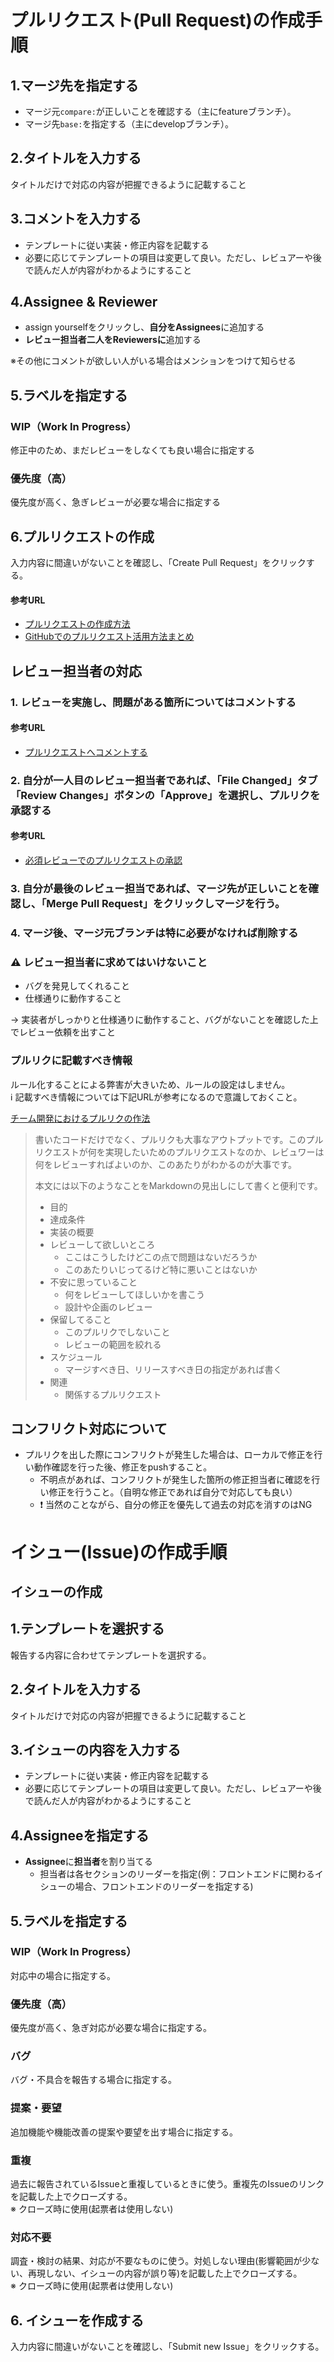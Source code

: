 # プルリクエスト(Pull Request)の作成手順

## 1.マージ先を指定する

- マージ元`compare:`が正しいことを確認する（主にfeatureブランチ）。
- マージ先`base:`を指定する（主にdevelopブランチ）。

## 2.タイトルを入力する

タイトルだけで対応の内容が把握できるように記載すること

## 3.コメントを入力する

- テンプレートに従い実装・修正内容を記載する
- 必要に応じてテンプレートの項目は変更して良い。ただし、レビュアーや後で読んだ人が内容がわかるようにすること

## 4.Assignee & Reviewer

- assign yourselfをクリックし、**自分をAssignees**に追加する
- **レビュー担当者二人をReviewersに**追加する

※その他にコメントが欲しい人がいる場合はメンションをつけて知らせる

## 5.ラベルを指定する

### WIP（Work In Progress）
修正中のため、まだレビューをしなくても良い場合に指定する

### 優先度（高）
優先度が高く、急ぎレビューが必要な場合に指定する

## 6.プルリクエストの作成
入力内容に間違いがないことを確認し、「Create Pull Request」をクリックする。

#### 参考URL
- [プルリクエストの作成方法](https://help.github.com/ja/github/collaborating-with-issues-and-pull-requests/creating-a-pull-request#creating-the-pull-request)
- [GitHubでのプルリクエスト活用方法まとめ](https://ics.media/entry/14449/)

## レビュー担当者の対応

### 1. レビューを実施し、問題がある箇所についてはコメントする

#### 参考URL
- [プルリクエストへコメントする](https://help.github.com/ja/github/collaborating-with-issues-and-pull-requests/commenting-on-a-pull-request)

### 2. 自分が一人目のレビュー担当者であれば、「File Changed」タブ「Review Changes」ボタンの「Approve」を選択し、プルリクを承認する
#### 参考URL
- [必須レビューでのプルリクエストの承認](https://help.github.com/ja/github/collaborating-with-issues-and-pull-requests/approving-a-pull-request-with-required-reviews)

### 3. 自分が最後のレビュー担当であれば、マージ先が正しいことを確認し、「Merge Pull Request」をクリックしマージを行う。
### 4. マージ後、マージ元ブランチは特に必要がなければ削除する

### ⚠ レビュー担当者に求めてはいけないこと
- バグを発見してくれること
- 仕様通りに動作すること

-> 実装者がしっかりと仕様通りに動作すること、バグがないことを確認した上でレビュー依頼を出すこと

### プルリクに記載すべき情報

ルール化することによる弊害が大きいため、ルールの設定はしません。  
:information_source: 記載すべき情報については下記URLが参考になるので意識しておくこと。

[チーム開発におけるプルリクの作法](https://qiita.com/ikuwow/items/fb52a54c086398eb5b92#%E3%83%97%E3%83%AB%E3%83%AA%E3%82%AF%E3%82%A8%E3%82%B9%E3%83%88%E3%81%AB%E5%BF%85%E8%A6%81%E3%81%AA%E6%83%85%E5%A0%B1%E3%82%92%E5%85%A5%E3%82%8C%E3%82%88%E3%81%86)

>書いたコードだけでなく、プルリクも大事なアウトプットです。このプルリクエストが何を実現したいためのプルリクエストなのか、レビュワーは何をレビューすればよいのか、このあたりがわかるのが大事です。
>
>本文には以下のようなことをMarkdownの見出しにして書くと便利です。
>
>* 目的
>* 達成条件
>* 実装の概要
>* レビューして欲しいところ
>    * ここはこうしたけどこの点で問題はないだろうか
>    * このあたりいじってるけど特に悪いことはないか
>* 不安に思っていること
>    * 何をレビューしてほしいかを書こう
>    * 設計や企画のレビュー
>* 保留してること
>    * このプルリクでしないこと
>    * レビューの範囲を絞れる
>* スケジュール
>    * マージすべき日、リリースすべき日の指定があれば書く
>* 関連
>    * 関係するプルリクエスト

## コンフリクト対応について

- プルリクを出した際にコンフリクトが発生した場合は、ローカルで修正を行い動作確認を行った後、修正をpushすること。
    - 不明点があれば、コンフリクトが発生した箇所の修正担当者に確認を行い修正を行うこと。（自明な修正であれば自分で対応しても良い）
    - :exclamation: 当然のことながら、自分の修正を優先して過去の対応を消すのはNG

# イシュー(Issue)の作成手順

## イシューの作成

## 1.テンプレートを選択する

報告する内容に合わせてテンプレートを選択する。

## 2.タイトルを入力する

タイトルだけで対応の内容が把握できるように記載すること

## 3.イシューの内容を入力する

- テンプレートに従い実装・修正内容を記載する
- 必要に応じてテンプレートの項目は変更して良い。ただし、レビュアーや後で読んだ人が内容がわかるようにすること

## 4.Assigneeを指定する

- **Assignee**に**担当者**を割り当てる
  - 担当者は各セクションのリーダーを指定(例：フロントエンドに関わるイシューの場合、フロントエンドのリーダーを指定する)

## 5.ラベルを指定する

### WIP（Work In Progress）
対応中の場合に指定する。

### 優先度（高）
優先度が高く、急ぎ対応が必要な場合に指定する。

### バグ
バグ・不具合を報告する場合に指定する。

### 提案・要望
追加機能や機能改善の提案や要望を出す場合に指定する。

### 重複
過去に報告されているIssueと重複しているときに使う。重複先のIssueのリンクを記載した上でクローズする。  
※ クローズ時に使用(起票者は使用しない)

### 対応不要
調査・検討の結果、対応が不要なものに使う。対処しない理由(影響範囲が少ない、再現しない、イシューの内容が誤り等)を記載した上でクローズする。  
※ クローズ時に使用(起票者は使用しない)

## 6. イシューを作成する
入力内容に間違いがないことを確認し、「Submit new Issue」をクリックする。
